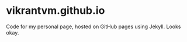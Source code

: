 vikrantvm.github.io
=====================

Code for my personal page, hosted on GitHub pages using Jekyll.
Looks okay.
